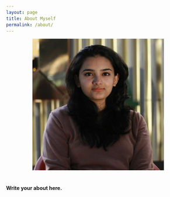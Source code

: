 ```yaml
---
layout: page
title: About Myself
permalink: /about/
---
```

<center><img src="/assets/img/madhu.jpg" style="max-width: 360px; width:90%"/></center>  
<br />

#### Write your about here.
